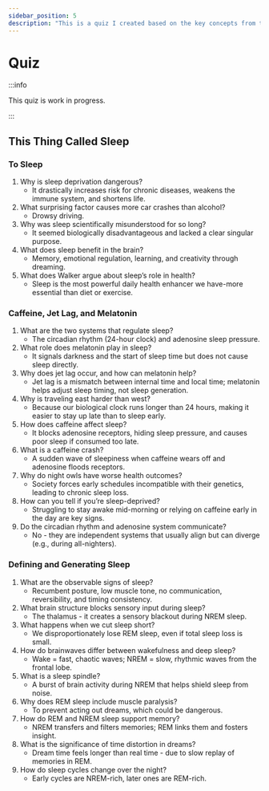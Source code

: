 ```yaml
---
sidebar_position: 5
description: "This is a quiz I created based on the key concepts from the book."
---
```


# Quiz

:::info

This quiz is work in progress.

:::

## This Thing Called Sleep

### To Sleep

1. Why is sleep deprivation dangerous?
    - It drastically increases risk for chronic diseases, weakens the immune system, and shortens life.
1. What surprising factor causes more car crashes than alcohol?
    - Drowsy driving.
1. Why was sleep scientifically misunderstood for so long?
    - It seemed biologically disadvantageous and lacked a clear singular purpose.
1. What does sleep benefit in the brain?
    - Memory, emotional regulation, learning, and creativity through dreaming.
1. What does Walker argue about sleep’s role in health?
    - Sleep is the most powerful daily health enhancer we have-more essential than diet or exercise.

### Caffeine, Jet Lag, and Melatonin

1. What are the two systems that regulate sleep?
    - The circadian rhythm (24-hour clock) and adenosine sleep pressure.
1. What role does melatonin play in sleep?
    - It signals darkness and the start of sleep time but does not cause sleep directly.
1. Why does jet lag occur, and how can melatonin help?
    - Jet lag is a mismatch between internal time and local time; melatonin helps adjust sleep timing, not sleep generation.
1. Why is traveling east harder than west?
    - Because our biological clock runs longer than 24 hours, making it easier to stay up late than to sleep early.
1. How does caffeine affect sleep?
    - It blocks adenosine receptors, hiding sleep pressure, and causes poor sleep if consumed too late.
1. What is a caffeine crash?
    - A sudden wave of sleepiness when caffeine wears off and adenosine floods receptors.
1. Why do night owls have worse health outcomes?
    - Society forces early schedules incompatible with their genetics, leading to chronic sleep loss.
1. How can you tell if you’re sleep-deprived?
    - Struggling to stay awake mid-morning or relying on caffeine early in the day are key signs.
1. Do the circadian rhythm and adenosine system communicate?
    - No - they are independent systems that usually align but can diverge (e.g., during all-nighters).

### Defining and Generating Sleep

1. What are the observable signs of sleep?
   - Recumbent posture, low muscle tone, no communication, reversibility, and timing consistency.
1. What brain structure blocks sensory input during sleep?
    - The thalamus - it creates a sensory blackout during NREM sleep.
1. What happens when we cut sleep short?
    - We disproportionately lose REM sleep, even if total sleep loss is small.
1. How do brainwaves differ between wakefulness and deep sleep?
   - Wake = fast, chaotic waves; NREM = slow, rhythmic waves from the frontal lobe.
1. What is a sleep spindle?
   - A burst of brain activity during NREM that helps shield sleep from noise.
1. Why does REM sleep include muscle paralysis?
   - To prevent acting out dreams, which could be dangerous.
1. How do REM and NREM sleep support memory?
   - NREM transfers and filters memories; REM links them and fosters insight.
1. What is the significance of time distortion in dreams?
   - Dream time feels longer than real time - due to slow replay of memories in REM.
1. How do sleep cycles change over the night?
   - Early cycles are NREM-rich, later ones are REM-rich.
